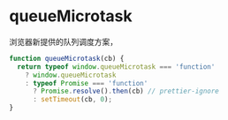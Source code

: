 # queueMicrotask

浏览器新提供的队列调度方案，

```typescript
function queueMicrotask(cb) {
  return typeof window.queueMicrotask === 'function'
    ? window.queueMicrotask
    : typeof Promise === 'function'
      ? Promise.resolve().then(cb) // prettier-ignore
      : setTimeout(cb, 0);
}
```

